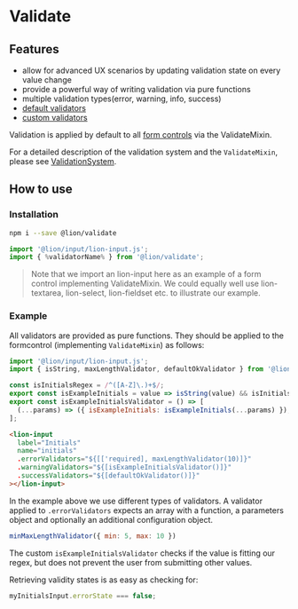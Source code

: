 # Validate

[//]: # (AUTO INSERT HEADER PREPUBLISH)

## Features

- allow for advanced UX scenarios by updating validation state on every value change
- provide a powerful way of writing validation via pure functions
- multiple validation types(error, warning, info, success)
- [default validators](./docs/DefaultValidators.md)
- [custom validators](./docs/tutorials/CustomValidatorsTutorial.md)

Validation is applied by default to all [form controls](../field/docs/FormFundaments.md) via the
ValidateMixin.

For a detailed description of the validation system and the `ValidateMixin`, please see
[ValidationSystem](./docs/ValidationSystem.md).

## How to use

### Installation

```sh
npm i --save @lion/validate
```

```js
import '@lion/input/lion-input.js';
import { %validatorName% } from '@lion/validate';
```

> Note that we import an lion-input here as an example of a form control implementing ValidateMixin.
We could equally well use lion-textarea, lion-select, lion-fieldset etc. to illustrate our example.

### Example

All validators are provided as pure functions. They should be applied to the formcontrol (implementing
`ValidateMixin`) as follows:

```js
import '@lion/input/lion-input.js';
import { isString, maxLengthValidator, defaultOkValidator } from '@lion/validate';

const isInitialsRegex = /^([A-Z]\.)+$/;
export const isExampleInitials = value => isString(value) && isInitialsRegex.test(value.toUpperCase());
export const isExampleInitialsValidator = () => [
  (...params) => ({ isExampleInitials: isExampleInitials(...params) }),
];
```

```html
<lion-input
  label="Initials"
  name="initials"
  .errorValidators="${[['required], maxLengthValidator(10)]}"
  .warningValidators="${[isExampleInitialsValidator()]}"
  .successValidators="${[defaultOkValidator()]}"
></lion-input>
```

In the example above we use different types of validators.
A validator applied to `.errorValidators` expects an array with a function, a parameters object and
optionally an additional configuration object.

```js
minMaxLengthValidator({ min: 5, max: 10 })
```

The custom `isExampleInitialsValidator` checks if the value is fitting our regex, but does not
prevent the user from submitting other values.

Retrieving validity states is as easy as checking for:

```js
myInitialsInput.errorState === false;
```
